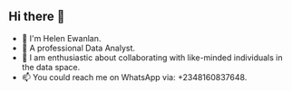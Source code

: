## Hi there 👋
- 🔭 I'm Helen Ewanlan.
- 🌱 A professional Data Analyst.
- 👯 I am enthusiastic about collaborating with like-minded individuals in the data space.
- 📫 You could reach me on WhatsApp via: +2348160837648.
<!--
**HelenEwanlan/HelenEwanlan** is a ✨ _special_ ✨ repository because its `README.md` (this file) appears on your GitHub profile.

Here are some ideas to get you started:

 I’m currently working on ... This is Helen Ewanlan, a Pharmacist and a Data Analyst.
 I’m currently learning ...
 I’m looking to collaborate on ...
- 🤔 I’m looking for help with ...
- 💬 Ask me about ...
 How to reach me: ...
- 😄 Pronouns: ...
- ⚡ Fun fact: ...
-->
